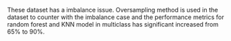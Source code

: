 These dataset has a imbalance issue. Oversampling method is used in the dataset to counter with the imbalance case and the performance metrics for random forest and KNN model in multiclass has significant increased from 65% to 90%. 
